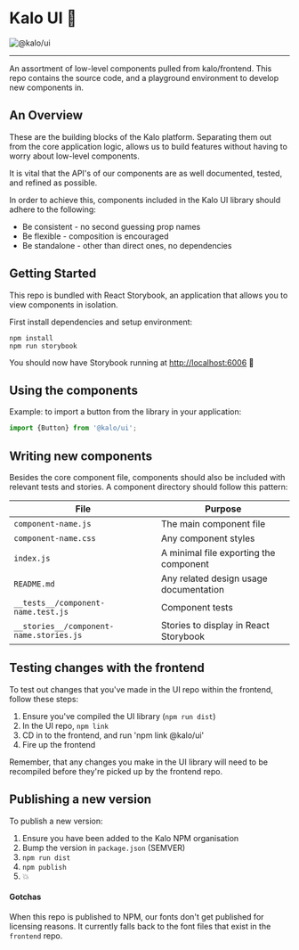 # Kalo UI 🍃

![@kalo/ui](https://img.shields.io/npm/v/@kalo/ui.svg)

---

An assortment of low-level components pulled from kalo/frontend. This repo contains the source code, and a playground environment to develop new components in.

## An Overview
These are the building blocks of the Kalo platform. Separating them out from the core application logic, allows us to build features without having to worry about low-level components.

It is vital that the API's of our components are as well documented, tested, and refined as possible.

In order to achieve this, components included in the Kalo UI library should adhere to the following:

- Be consistent - no second guessing prop names
- Be flexible - composition is encouraged
- Be standalone - other than direct ones, no dependencies

## Getting Started

This repo is bundled with React Storybook, an application that allows you to view components in isolation.

First install dependencies and setup environment:

```
npm install
npm run storybook
```
You should now have Storybook running at [http://localhost:6006](http://localhost:6006) 🚀

## Using the components

Example: to import a button from the library in your application:

```javascript
import {Button} from '@kalo/ui';
```

## Writing new components

Besides the core component file, components should also be included with relevant tests and stories.
A component directory should follow this pattern:

| File | Purpose |
| ------------- |-------------|
| `component-name.js` | The main component file |
| `component-name.css` | Any component styles |
| `index.js` | A minimal file exporting the component |
| `README.md` | Any related design usage documentation |
| `__tests__/component-name.test.js` | Component tests |
| `__stories__/component-name.stories.js` | Stories to display in React Storybook |

## Testing changes with the frontend

To test out changes that you've made in the UI repo within the frontend, follow these steps:
1. Ensure you've compiled the UI library (`npm run dist`)
2. In the UI repo, `npm link`
3. CD in to the frontend, and run 'npm link @kalo/ui'
4. Fire up the frontend

Remember, that any changes you make in the UI library will need to be recompiled before they're picked up by the frontend repo.

## Publishing a new version

To publish a new version:

1. Ensure you have been added to the Kalo NPM organisation
2. Bump the version in `package.json` (SEMVER)
3. `npm run dist`
4. `npm publish`
5. :boom:

#### Gotchas

When this repo is published to NPM, our fonts don't get published for licensing reasons. It currently falls back to the font files that exist in the `frontend` repo.
